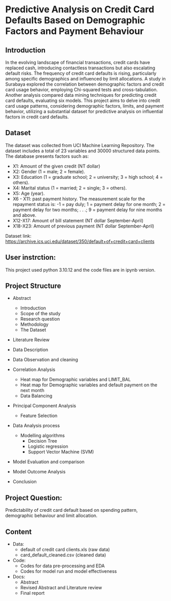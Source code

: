 # Predictive Analysis on Credit Card Defaults Based on Demographic Factors and Payment Behaviour
## Introduction
In the evolving landscape of financial transactions, credit cards have replaced cash, introducing contactless transactions but also escalating default risks. The frequency of credit card defaults is rising, particularly among specific demographics and influenced by limit allocations. A study in Surabaya explored the correlation between demographic factors and credit card usage behavior, employing Chi-squared tests and cross-tabulation. 
Another analysis compared data mining techniques for predicting credit card defaults, evaluating six models. This project aims to delve into credit card usage patterns, considering demographic factors, limits, and payment behavior, utilizing a substantial dataset for predictive analysis on influential factors in credit card defaults.
## Dataset
The dataset was collected from UCI Machine Learning Repository. The dataset includes a total of 23 variables and 30000 structured data points. The database presents factors such as:
* X1: Amount of the given credit (NT dollar)
* X2: Gender (1 = male; 2 = female).
* X3: Education (1 = graduate school; 2 = university; 3 = high school; 4 = others).
* X4: Marital status (1 = married; 2 = single; 3 = others).
* X5: Age (year).
* X6 - X11: past payment history. The measurement scale for the repayment status is: -1 = pay duly; 1 = payment delay for one month; 2 = payment delay for two months; . . .; 9 = payment delay for nine months and above.
* X12-X17: Amount of bill statement (NT dollar September-April)
* X18-X23: Amount of previous payment (NT dollar September-April)
  
Dataset link: https://archive.ics.uci.edu/dataset/350/default+of+credit+card+clients
## User instrction:
This project used python 3.10.12 and the code files are in ipynb version.

## Project Structure

* Abstract

  * Introduction
  * Scope of the study
  * Research question
  * Methodology
  * The Dataset
  
* Literature Review

* Data Description

* Data Observation and cleaning

* Correlation Analysis

  * Heat map for Demographic variables and LIMIT_BAL
  * Heat map for Demographic variables and default payment on the next month
  * Data Balancing
* Principal Component Analysis
  * Feature Selection
* Data Analysis process
  * Modelling algorithms
    * Decision Tree
    * Logistic regression
    * Support Vector Machine (SVM)
* Model Evaluation and comparison
* Model Outcome Analysis
* Conclusion

## Project Question:
Predictability of credit card default based on spending pattern, demographic behaviour and limit allocation.

## Content 
* Data:
  * default of credit card clients.xls (raw data)
  * card_default_cleaned.csv (cleaned data)
* Code: 
  * Codes for data pre-processing and EDA
  * Codes for model run and model effectiveness
* Docs:
  * Abstract
  * Revised Abstract and Literature review
  * Final report 
